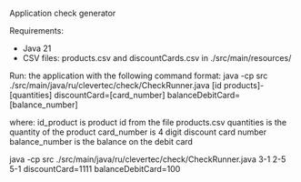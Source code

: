 Application check generator

Requirements:
- Java 21
- CSV files: products.csv and discountCards.csv in ./src/main/resources/

Run:
the application with the following command format:
java -cp src ./src/main/java/ru/clevertec/check/CheckRunner.java [id products]-[quantities] discountCard=[card_number] balanceDebitCard=[balance_number]

where:
id_product is product id from the file products.csv
quantities is the quantity of the product 
card_number is 4 digit discount card number
balance_number is the balance on the debit card

java -cp src ./src/main/java/ru/clevertec/check/CheckRunner.java 3-1 2-5 5-1 discountCard=1111 balanceDebitCard=100
